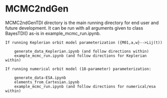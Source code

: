 # MCMC2ndGen

MCMC2ndGenTDI directory is the main running directory for end user and future development. It can be run with all 
arguments given to class BayesTDI() as-is in example_mcmc_run.ipynb.

    If running Keplerian orbit model parameterization ({M01,a,w}-->Lij(t))

        generate_data_Keplerian.ipynb (and follow directions within)
        example_mcmc_run.ipynb (and follow directions for Keplerian within)

    If running numerical orbit model (18-parameter) parameterization:

        generate_data-ESA.ipynb
        elements_from_Cartesian.ipynb
        example_mcmc_run.ipynb (and follow directions for numerical/esa within)



